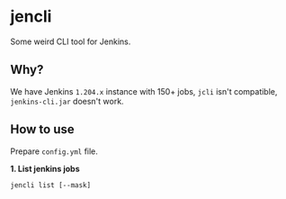 # jencli

Some weird CLI tool for Jenkins.

## Why?

We have Jenkins `1.204.x` instance with 150+ jobs, `jcli` isn't compatible, `jenkins-cli.jar` doesn't work.

## How to use

Prepare `config.yml` file.

**1. List jenkins jobs**

```shell
jencli list [--mask]
```